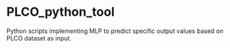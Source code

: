 # PLCO_python_tool
Python scripts implementing MLP to predict specific output values based on PLCO dataset as input.
